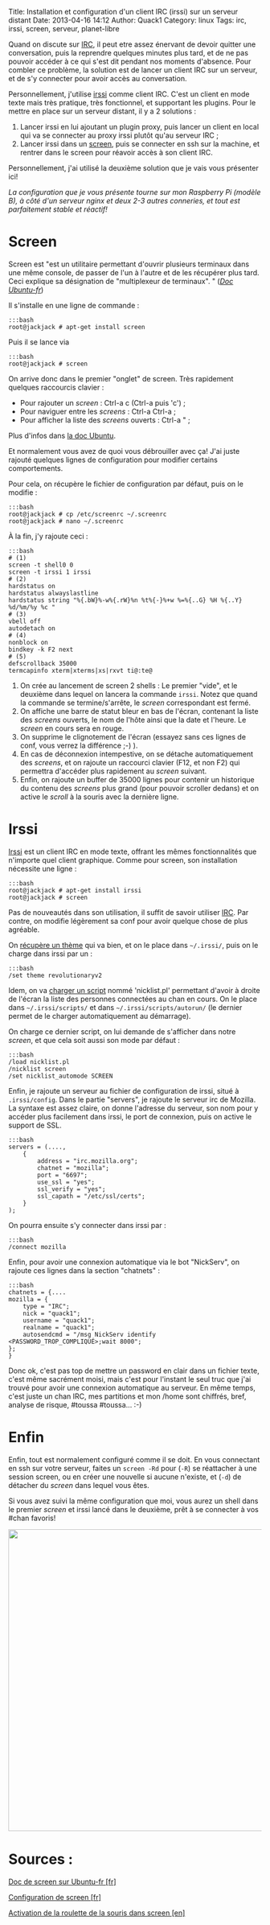 Title: Installation et configuration d'un client IRC (irssi) sur un serveur distant
Date: 2013-04-16 14:12
Author: Quack1
Category: linux
Tags: irc, irssi, screen, serveur, planet-libre

Quand on discute sur [IRC](http://fr.wikipedia.org/irc), il peut etre assez énervant de devoir quitter une conversation, puis la reprendre quelques minutes plus tard, et de ne pas pouvoir accéder à ce qui s'est dit pendant nos moments d'absence. Pour combler ce problème, la solution est de lancer un client IRC sur un serveur, et de s'y connecter pour avoir accès au conversation.

Personnellement, j'utilise [irssi]() comme client IRC. C'est un client en mode texte mais très pratique, très fonctionnel, et supportant les plugins. Pour le mettre en place sur un serveur distant, il y a 2 solutions : 

1. Lancer irssi en lui ajoutant un plugin proxy, puis lancer un client en local qui va se connecter au proxy irssi plutôt qu'au serveur IRC ;
2. Lancer irssi dans un [screen](https://www.gnu.org/software/screen/), puis se connecter en ssh sur la machine, et rentrer dans le screen pour réavoir accès à son client IRC.

Personnellement, j'ai utilisé la deuxième solution que je vais vous présenter ici!

_La configuration que je vous présente tourne sur mon Raspberry Pi (modèle B), à côté d'un serveur nginx et deux 2-3 autres conneries, et tout est parfaitement stable et réactif!_

# Screen

Screen est "est un utilitaire permettant d'ouvrir plusieurs terminaux dans une même console, de passer de l'un à l'autre et de les récupérer plus tard. Ceci explique sa désignation de "multiplexeur de terminaux". " (_[Doc Ubuntu-fr](http://doc.ubuntu-fr.org/screen)_)

Il s'installe en une ligne de commande : 

	:::bash
	root@jackjack # apt-get install screen

Puis il se lance via 

	:::bash
	root@jackjack # screen

On arrive donc dans le premier "onglet" de screen. Très rapidement quelques raccourcis clavier : 

- Pour rajouter un _screen_ : Ctrl-a c (Ctrl-a puis 'c') ;
- Pour naviguer entre les _screens_ : Ctrl-a Ctrl-a ;
- Pour afficher la liste des _screens_ ouverts : Ctrl-a " ;

Plus d'infos dans [la doc Ubuntu](http://doc.ubuntu-fr.org/screen). 

Et normalement vous avez de quoi vous débrouiller avec ça! J'ai juste rajouté quelques lignes de configuration pour modifier certains comportements.

Pour cela, on récupère le fichier de configuration par défaut, puis on le modifie : 

	:::bash
	root@jackjack # cp /etc/screenrc ~/.screenrc
	root@jackjack # nano ~/.screenrc

À la fin, j'y rajoute ceci : 

	:::bash
	# (1)
	screen -t shell0 0
	screen -t irssi 1 irssi
	# (2)
	hardstatus on
	hardstatus alwayslastline
	hardstatus string "%{.bW}%-w%{.rW}%n %t%{-}%+w %=%{..G} %H %{..Y} %d/%m/%y %c "
	# (3)
	vbell off
	autodetach on
	# (4)
	nonblock on
	bindkey -k F2 next
	# (5)
	defscrollback 35000
	termcapinfo xterm|xterms|xs|rxvt ti@:te@

1. On crée au lancement de screen 2 shells : Le premier "vide", et le deuxième dans lequel on lancera la commande `irssi`. Notez que quand la commande se termine/s'arrête, le _screen_ correspondant est fermé.
2. On affiche une barre de statut bleur en bas de l'écran, contenant la liste des _screens_ ouverts, le nom de l'hôte ainsi que la date et l'heure. Le _screen_ en cours sera en rouge.
3. On supprime le clignotement de l'écran (essayez sans ces lignes de conf, vous verrez la différence ;-) ).
4. En cas de déconnexion intempestive, on se détache automatiquement des _screens_, et on rajoute un raccourci clavier (F12, et non F2) qui permettra d'accéder plus rapidement au _screen_ suivant.
5. Enfin, on rajoute un buffer de 35000 lignes pour contenir un historique du contenu des _screens_ plus grand (pour pouvoir scroller dedans) et on active le _scroll_ à la souris avec la dernière ligne.

# Irssi

[Irssi](http://www.irssi.org) est un client IRC en mode texte, offrant les mêmes fonctionnalités que n'importe quel client graphique. Comme pour screen, son installation nécessite une ligne : 

	:::bash
	root@jackjack # apt-get install irssi
	root@jackjack # screen

Pas de nouveautés dans son utilisation, il suffit de savoir utiliser [IRC](https://fr.wikipedia.org/wiki/Internet_Relay_Chat). Par contre, on modifie légèrement sa conf pour avoir quelque chose de plus agréable.

On [récupère un thème](http://www.irssi.org/themes) qui va bien, et on le place dans `~/.irssi/`, puis on le charge dans irssi par un :

	:::bash
	/set theme revolutionaryv2

Idem, on va [charger un script](http://scripts.irssi.org/) nommé 'nicklist.pl' permettant d'avoir à droite de l'écran la liste des personnes connectées au chan en cours. On le place dans `~/.irssi/scripts/` et dans `~/.irssi/scripts/autorun/` (le dernier permet de le charger automatiquement au démarrage).

On charge ce dernier script, on lui demande de s'afficher dans notre _screen_, et que cela soit aussi son mode par défaut : 
	
	:::bash
	/load nicklist.pl
	/nicklist screen
	/set nicklist_automode SCREEN

Enfin, je rajoute un serveur au fichier de configuration de irssi, situé à `.irssi/config`. Dans le partie "servers", je rajoute le serveur irc de Mozilla. La syntaxe est assez claire, on donne l'adresse du serveur, son nom pour y accéder plus facilement dans irssi, le port de connexion, puis on active le support de SSL. 

	:::bash
	servers = (....,
		{
			address = "irc.mozilla.org";
			chatnet = "mozilla";
			port = "6697";
			use_ssl = "yes";
			ssl_verify = "yes";
			ssl_capath = "/etc/ssl/certs";
		}
	);

On pourra ensuite s'y connecter dans irssi par : 

	:::bash
	/connect mozilla

Enfin, pour avoir une connexion automatique via le bot "NickServ", on rajoute ces lignes dans la section "chatnets" : 
	
	:::bash
	chatnets = {....
	mozilla = {
	    type = "IRC";
	    nick = "quack1";
	    username = "quack1";
	    realname = "quack1";
	    autosendcmd = "/msg NickServ identify <PASSWORD_TROP_COMPLIQUÉ>;wait 8000";
	};
	}

Donc ok, c'est pas top de mettre un password en clair dans un fichier texte, c'est même sacrément moisi, mais c'est pour l'instant le seul truc que j'ai trouvé pour avoir une connexion automatique au serveur. En même temps, c'est juste un chan IRC, mes partitions et mon /home sont chiffrés, bref, analyse de risque, #toussa #toussa... :-)

# Enfin

Enfin, tout est normalement configuré comme il se doit. En vous connectant en ssh sur votre serveur, faites un `screen -Rd` pour (`-R`) se réattacher à une session screen, ou en créer une nouvelle si aucune n'existe, et (`-d`) de détacher du _screen_ dans lequel vous êtes.

Si vous avez suivi la même configuration que moi, vous aurez un shell dans le premier _screen_ et irssi lancé dans le deuxième, prêt à se connecter à vos #chan favoris!

<div align=center><a href="static/upload/irssi.png"><img src="static/upload/irssi.png" align="center" width="600"/></a></div>

# Sources : 

[Doc de screen sur Ubuntu-fr [fr]](http://doc.ubuntu-fr.org/screen)

[Configuration de screen [fr]](http://www.windowslinux.net/ssh-screen)

[Activation de la roulette de la souris dans screen [en]](http://www.staldal.nu/tech/2009/01/11/how-to-use-mousewheel-in-gnu-screen/comment-page-1/#comment-380)